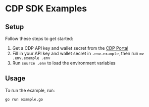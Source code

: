 # CDP SDK Examples

## Setup

Follow these steps to get started:

1. Get a CDP API key and wallet secret from the [CDP Portal](https://portal.cdp.coinbase.com/access/api)
2. Fill in your API key and wallet secret in `.env.example`, then run `mv .env.example .env`
3. Run `source .env` to load the environment variables

## Usage

To run the example, run:

```bash
go run example.go
```

